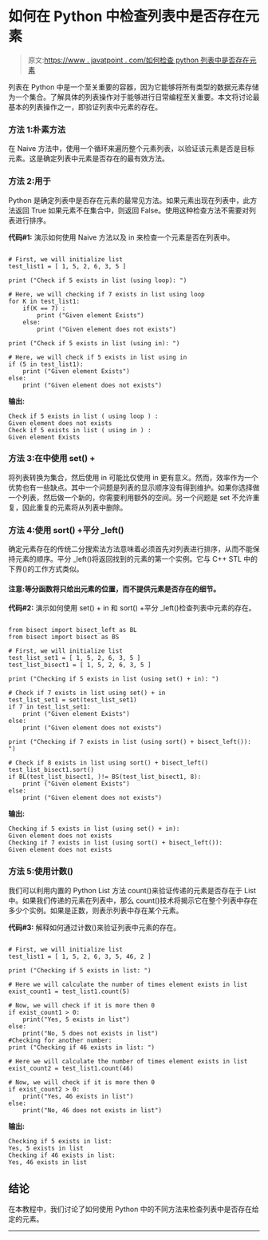 # 如何在 Python 中检查列表中是否存在元素

> 原文:[https://www . javatpoint . com/如何检查 python 列表中是否存在元素](https://www.javatpoint.com/how-to-check-if-element-exists-in-list-in-python)

列表在 Python 中是一个至关重要的容器，因为它能够将所有类型的数据元素存储为一个集合。了解具体的列表操作对于能够进行日常编程至关重要。本文将讨论最基本的列表操作之一，即验证列表中元素的存在。

### 方法 1:朴素方法

在 Naive 方法中，使用一个循环来遍历整个元素列表，以验证该元素是否是目标元素。这是确定列表中元素是否存在的最有效方法。

### 方法 2:用于

Python 是确定列表中是否存在元素的最常见方法。如果元素出现在列表中，此方法返回 True 如果元素不在集合中，则返回 False。使用这种检查方法不需要对列表进行排序。

**代码#1:** 演示如何使用 Naive 方法以及 in 来检查一个元素是否在列表中。

```

# First, we will initialize list
test_list1 = [ 1, 5, 2, 6, 3, 5 ]

print ("Check if 5 exists in list (using loop): ")

# Here, we will checking if 7 exists in list using loop
for K in test_list1:
    if(K == 7) :
        print ("Given element Exists")
    else:
        print ("Given element does not exists")

print ("Check if 5 exists in list (using in): ")

# Here, we will check if 5 exists in list using in
if (5 in test_list1):
    print ("Given element Exists")
else:
    print ("Given element does not exists")

```

**输出:**

```
Check if 5 exists in list ( using loop ) : 
Given element does not exists
Check if 5 exists in list ( using in ) : 
Given element Exists

```

### 方法 3:在中使用 set() +

将列表转换为集合，然后使用 in 可能比仅使用 in 更有意义。然而，效率作为一个优势也有一些缺点。其中一个问题是列表的显示顺序没有得到维护。如果你选择做一个列表，然后做一个新的，你需要利用额外的空间。另一个问题是 set 不允许重复，因此重复的元素将从列表中删除。

### 方法 4:使用 sort() +平分 _left()

确定元素存在的传统二分搜索法方法意味着必须首先对列表进行排序，从而不能保持元素的顺序。平分 _left()将返回找到的元素的第一个实例。它与 C++ STL 中的下界()的工作方式类似。

#### 注意:等分函数将只给出元素的位置，而不提供元素是否存在的细节。

**代码#2:** 演示如何使用 set() + in 和 sort() +平分 _left()检查列表中元素的存在。

```

from bisect import bisect_left as BL
from bisect import bisect as BS

# First, we will initialize list
test_list_set1 = [ 1, 5, 2, 6, 3, 5 ]
test_list_bisect1 = [ 1, 5, 2, 6, 3, 5 ]

print ("Checking if 5 exists in list (using set() + in): ")

# Check if 7 exists in list using set() + in
test_list_set1 = set(test_list_set1)
if 7 in test_list_set1:
    print ("Given element Exists")
else:
    print ("Given element does not exists")

print ("Checking if 7 exists in list (using sort() + bisect_left()): ")

# Check if 8 exists in list using sort() + bisect_left()
test_list_bisect1.sort()
if BL(test_list_bisect1, )!= BS(test_list_bisect1, 8):
    print ("Given element Exists")
else:
    print ("Given element does not exists")

```

**输出:**

```
Checking if 5 exists in list (using set() + in): 
Given element does not exists
Checking if 7 exists in list (using sort() + bisect_left()): 
Given element does not exists

```

### 方法 5:使用计数()

我们可以利用内置的 Python List 方法 count()来验证传递的元素是否存在于 List 中。如果我们传递的元素在列表中，那么 count()技术将揭示它在整个列表中存在多少个实例。如果是正数，则表示列表中存在某个元素。

**代码#3:** 解释如何通过计数()来验证列表中元素的存在。

```

# First, we will initialize list
test_list1 = [ 1, 5, 2, 6, 3, 5, 46, 2 ]

print ("Checking if 5 exists in list: ")

# Here we will calculate the number of times element exists in list
exist_count1 = test_list1.count(5)

# Now, we will check if it is more then 0
if exist_count1 > 0:
    print("Yes, 5 exists in list")
else:
    print("No, 5 does not exists in list")
#Checking for another number:
print ("Checking if 46 exists in list: ")

# Here we will calculate the number of times element exists in list
exist_count2 = test_list1.count(46)

# Now, we will check if it is more then 0
if exist_count2 > 0:
    print("Yes, 46 exists in list")
else:
    print("No, 46 does not exists in list")

```

**输出:**

```
Checking if 5 exists in list: 
Yes, 5 exists in list
Checking if 46 exists in list: 
Yes, 46 exists in list

```

## 结论

在本教程中，我们讨论了如何使用 Python 中的不同方法来检查列表中是否存在给定的元素。

* * *